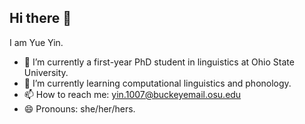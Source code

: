 ## Hi there 👋

I am Yue Yin.

- 🔭 I’m currently a first-year PhD student in linguistics at Ohio State University.
- 🌱 I’m currently learning computational linguistics and phonology.
- 📫 How to reach me: yin.1007@buckeyemail.osu.edu
- 😄 Pronouns: she/her/hers.
